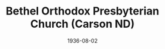 ---
date: &id001 1936-08-02
end_date: null
location:
  address: 601 Grant Street
  city: Carson
  state: ND
minister:
- end: 1940-01-01
  name: Samuel Allen
  start: 1936-08-02
  type: Pastor
- end: 1944-01-01
  name: John Gray
  start: 1940-01-01
  type: Pastor
- end: 1952-01-01
  name: Walter Magee
  start: 1945-01-01
  type: Pastor
- end: 1957-01-01
  name: Henry Tavares
  start: 1952-01-01
  type: Pastor
- end: 1964-01-01
  name: V. Robert Nilson
  start: 1957-01-01
  type: Pastor
- end: 1979-01-01
  name: Jack Peterson
  start: 1967-01-01
  type: Pastor
- end: 1983-01-01
  name: David Kiester
  start: 1980-01-01
  type: Pastor
- end: 1992-01-01
  name: G. I. Williamson
  start: 1983-01-01
  type: Pastor
- end: 1995-01-01
  name: Sam Allison
  start: 1991-01-01
  type: Pastor
- end: 1996-01-01
  name: Paul Ferrie
  start: 1995-01-01
  type: Pastor
- end: 2011-01-01
  name: W. Vernon Picknally Jr
  start: 2000-01-01
  type: Pastor
- end: null
  name: Bruce L. Prentice
  start: 2013-01-01
  type: Pastor
ministers:
- Samuel Allen
- John Gray
- Walter Magee
- Henry Tavares
- V. Robert Nilson
- Jack Peterson
- David Kiester
- G. I. Williamson
- Sam Allison
- Paul Ferrie
- W. Vernon Picknally Jr
- Bruce L. Prentice
name: Bethel Orthodox Presbyterian Church
names:
- end: null
  name: Bethel Orthodox Presbyterian Church
  start: 1936-08-02
origination_date: *id001
raw_data: "ND Carson\n\nBethel Orthodox Presbyterian Church (August 2, 1936\u2013\
  \ )\n601 Grant Street\nPastors: Samuel Allen, 1936\u201340\nJohn Gray, 1940\u2013\
  44\nWalter Magee, 1945\u201352\nHenry Tavares, 1952\u201357\nV . Robert Nilson,\
  \ 1957\u201364\nJack Peterson, 1967\u201379\nDavid Kiester, 1980\u201383\nG. I.\
  \ Williamson, 1983\u201392\nSam Allison, 1991\u201395\nPaul Ferrie, 1995\u201396\n\
  W. Vernon Picknally Jr, 2000\u20132011\nBruce L. Prentice, 2013"
received_from: null
states:
- ND
status:
  active: true
  end_date: null
  reason: null
  received_from: null
  withdrawal_to: null
title: Bethel Orthodox Presbyterian Church (Carson ND)
year_established:
- 1936

---